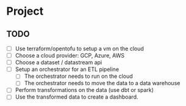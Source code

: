 # Project

## TODO

- [ ] Use terraform/opentofu to setup a vm on the cloud
- [ ] Choose a cloud provider: GCP, Azure, AWS
- [ ] Choose a dataset / datastream api
- [ ] Setup an orchestrator for an ETL pipeline
    - [ ] The orchestrator needs to run on the cloud
    - [ ] The orchestrator needs to move the data to a data warehouse
- [ ] Perform transformations on the data (use dbt or spark)
- [ ] Use the transformed data to create a dashboard.
